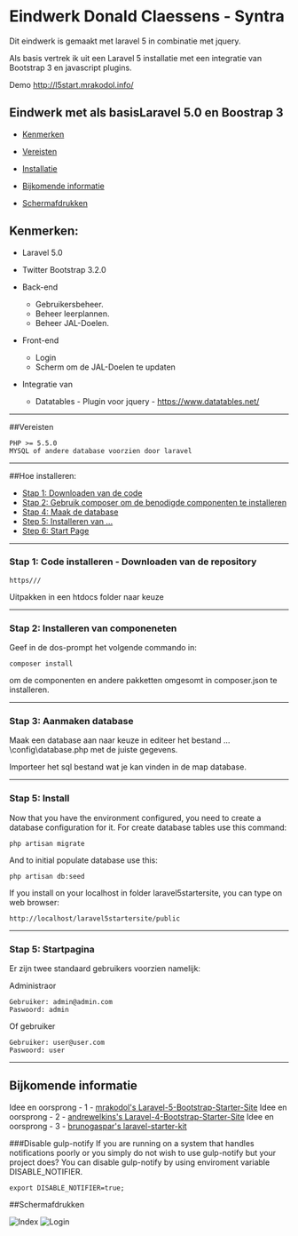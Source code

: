 # Eindwerk Donald Claessens - Syntra

Dit eindwerk is gemaakt met laravel 5 in combinatie met jquery.

Als basis vertrek ik uit een Laravel 5 installatie met een integratie van Bootstrap 3 en javascript plugins.

Demo  http://l5start.mrakodol.info/

## Eindwerk met als basisLaravel 5.0 en Boostrap 3
* [Kenmerken](#feature1)
* [Vereisten](#feature2)
* [Installatie](#feature3)
* [Bijkomende informatie](#feature4)

* [Schermafdrukken](#feature5)

<a name="feature1"></a>
## Kenmerken:
* Laravel 5.0
* Twitter Bootstrap 3.2.0

* Back-end

	* Gebruikersbeheer.
	* Beheer leerplannen.
	* Beheer JAL-Doelen.

* Front-end

	* Login
	* Scherm om de JAL-Doelen te updaten

* Integratie van 

	* Datatables - Plugin voor jquery - https://www.datatables.net/

-----
<a name="feature2"></a>
##Vereisten

	PHP >= 5.5.0
    MYSQL of andere database voorzien door laravel
-----
<a name="feature3"></a>
##Hoe installeren:
* [Stap 1: Downloaden van de code](#step1)
* [Stap 2: Gebruik composer om de benodigde componenten te installeren](#step2)
* [Stap 4: Maak de database](#step3)
* [Step 5: Installeren van ...](#step45)
* [Step 6: Start Page](#step6)

-----
<a name="step1"></a>
### Stap 1: Code installeren - Downloaden van de  repository

    https///

Uitpakken in een htdocs folder naar keuze

-----
<a name="step2"></a>
### Stap 2: Installeren van componeneten 

Geef in de dos-prompt het volgende commando in:

    composer install
    
om de componenten en andere pakketten omgesomt in composer.json te installeren.

-----
<a name="step3"></a>
### Stap 3: Aanmaken database

Maak een database aan naar keuze in editeer het bestand ... \config\database.php met de juiste gegevens.

Importeer het sql bestand wat je kan vinden in de map database.

-----
<a name="step4"></a>
### Stap 5: Install



Now that you have the environment configured, you need to create a database configuration for it. For create database tables use this command:

    php artisan migrate

And to initial populate database use this:

    php artisan db:seed

If you install on your localhost in folder laravel5startersite, you can type on web browser:

	http://localhost/laravel5startersite/public
-----
<a name="step5"></a>
### Stap 5: Startpagina

Er zijn twee standaard gebruikers voorzien namelijk:

Administraor

    Gebruiker: admin@admin.com
    Paswoord: admin
    
Of gebruiker

    Gebruiker: user@user.com
    Paswoord: user

-----
<a name="feature4"></a>
## Bijkomende informatie

Idee en oorsprong - 1 - [mrakodol's Laravel-5-Bootstrap-Starter-Site](https://github.com/mrakodol/Laravel-5-Bootstrap-3-Starter-Site)
Idee en oorsprong - 2 - [andrewelkins's Laravel-4-Bootstrap-Starter-Site](https://github.com/andrewelkins/Laravel-4-Bootstrap-Starter-Site)
Idee en oorsprong - 3 - [brunogaspar's laravel-starter-kit](https://github.com/brunogaspar/laravel-starter-kit)

###Disable gulp-notify
If you are running on a system that handles notifications poorly or you simply do not wish to use gulp-notify but your project does? You can disable gulp-notify by using enviroment variable DISABLE_NOTIFIER.

    export DISABLE_NOTIFIER=true;

<a name="feature5"></a>
##Schermafdrukken

![Index](http://)
![Login](http://)

